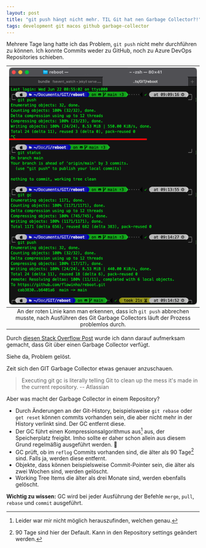 ```yaml
---
layout: post
title: "git push hängt nicht mehr. TIL Git hat nen Garbage Collector?!"
tags: development git macos github garbage-collector
---
```


Mehrere Tage lang hatte ich das Problem, `git push` nicht mehr durchführen zu können. Ich konnte Commits weder zu GitHub, noch zu Azure DevOps Repositories schieben.

|![Screenshot eines Terminals, welches verschiedene GIT-Actions zeigt.](/assets/posts/git-push-terminal.png)|
|:-:|
|An der roten Linie kann man erkennen, dass ich `git push` abbrechen musste, nach Ausführen des Git Garbage Collectors läuft der Prozess problemlos durch.|

Durch [diesen Stack Overflow Post](https://stackoverflow.com/questions/39008395/git-push-stuck-after-total-when-using-terminal) wurde ich dann darauf aufmerksam gemacht, dass Git über einen Garbage Collector verfügt.

Siehe da, Problem gelöst.

Zeit sich den GIT Garbage Collector etwas genauer anzuschauen.

> Executing git gc is literally telling Git to clean up the mess it's made in the current repository. -- Atlassian

Aber was macht der Garbage Collector in einem Repository?

- Durch Änderungen an der Git-History, beispielsweise `git rebase` oder `get reset` können commits vorhanden sein, die aber nicht mehr in der History verlinkt sind. Der GC entfernt diese.
- Der GC führt einen Kompressionsalgorithmus aus[^1] aus, der Speicherplatz freigibt. Imho sollte er daher schon allein aus diesem Grund regelmäßig ausgeführt werden. 🤔
- GC prüft, ob im `reflog` Commits vorhanden sind, die älter als 90 Tage[^2] sind. Falls ja, werden diese entfernt.
- Objekte, dass können beispielsweise Commit-Pointer sein, die älter als zwei Wochen sind, werden gelöscht.
- Working Tree Items die älter als drei Monate sind, werden ebenfalls gelöscht.

**Wichtig zu wissen:** GC wird bei jeder Ausführung der Befehle `merge`, `pull`, `rebase` und `commit` ausgeführt.

[^1]: Leider war mir nicht möglich herauszufinden, welchen genau.
[^2]: 90 Tage sind hier der Default. Kann in den Repository settings geändert werden.
